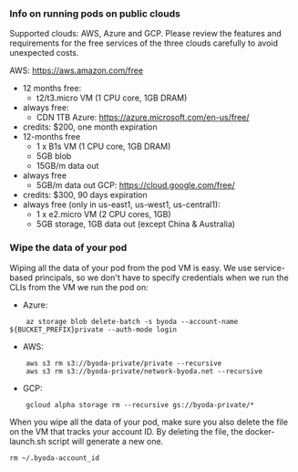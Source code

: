 ### Info on running pods on public clouds

Supported clouds: AWS, Azure and GCP.
Please review the features and requirements for the free services of the three clouds carefully to avoid unexpected costs.

AWS: https://aws.amazon.com/free
- 12 months free:
  - t2/t3.micro VM (1 CPU core, 1GB DRAM)
- always free:
   - CDN 1TB
Azure: https://azure.microsoft.com/en-us/free/
- credits: $200, one month expiration
- 12-months free
  - 1 x B1s VM (1 CPU core, 1GB DRAM)
  - 5GB blob
  - 15GB/m data out
- always free
  - 5GB/m data out
GCP: https://cloud.google.com/free/
- credits: $300, 90 days expiration
- always free (only in us-east1, us-west1, us-central1):
  - 1 x e2.micro VM (2 CPU cores, 1GB)
  - 5GB storage, 1GB data out (except China & Australia)


### Wipe the data of your pod
Wiping all the data of your pod from the pod VM is easy. We use service-based principals, so we don't have to specify credentials when we run the CLIs from the VM we run the pod on:
- Azure:
```
    az storage blob delete-batch -s byoda --account-name ${BUCKET_PREFIX}private --auth-mode login
```
- AWS:
```
    aws s3 rm s3://byoda-private/private --recursive
    aws s3 rm s3://byoda-private/network-byoda.net --recursive
```
- GCP:
```
    gcloud alpha storage rm --recursive gs://byoda-private/*
```
When you wipe all the data of your pod, make sure you also delete the file on the VM that tracks your account ID. By deleting the file, the docker-launch.sh script will generate a new one.
```
rm ~/.byoda-account_id
```
